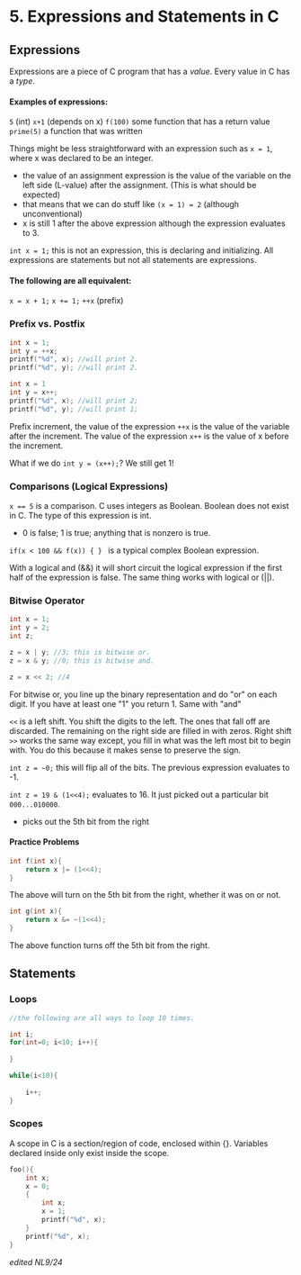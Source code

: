# 5. Expressions and Statements in C

## Expressions

Expressions are a piece of C program that has a *value*. Every value in C has a *type*.

#### Examples of expressions:

`5` (int)
`x+1` (depends on x)
`f(100)` some function that has a return value
`prime(5)` a function that was written

Things might be less straightforward with an expression such as `x = 1`, where x was declared to be an integer.
- the value of an assignment expression is the value of the variable on the left side (L-value) after the assignment. (This is what should be expected)
- that means that we can do stuff like `(x = 1) = 2` (although unconventional)
- x is still 1 after the above expression although the expression evaluates to 3.

`int x = 1;` this is not an expression, this is declaring and initializing. All expressions are statements but not all statements are expressions.

#### The following are all equivalent:

`x = x + 1;`
`x += 1;`
`++x` (prefix)

### Prefix vs. Postfix

```C
int x = 1;
int y = ++x;
printf("%d", x); //will print 2.
printf("%d", y); //will print 2.
```

```C
int x = 1
int y = x++;
printf("%d", x); //will print 2;
printf("%d", y); //will print 1;
```

Prefix increment, the value of the expression `++x` is the value of the variable after the increment.
The value of the expression `x++` is the value of x before the increment.

What if we do `int y = (x++);`? We still get 1!

### Comparisons (Logical Expressions)

`x == 5` is a comparison. C uses integers as Boolean. Boolean does not exist in C. The type of this expression is int.
- 0 is false; 1 is true; anything that is nonzero is true. 

`if(x < 100 && f(x)) { } ` is a typical complex Boolean expression.

With a logical and (&&) it will short circuit the logical expression if the first half of the expression is false. The same thing works with logical or (||). 

### Bitwise Operator

```C
int x = 1;
int y = 2;
int z;

z = x | y; //3; this is bitwise or.
z = x & y; //0; this is bitwise and.

z = x << 2; //4
```

For bitwise or, you line up the binary representation and do "or" on each digit. If you have at least one "1" you return 1. Same with "and"

`<<` is a left shift. You shift the digits to the left. The ones that fall off are discarded. The remaining on the right side are filled in with zeros. 
Right shift `>>` works the same way except, you fill in what was the left most bit to begin with. You do this because it makes sense to preserve the sign. 

`int z = ~0;` this will flip all of the bits. The previous expression evaluates to -1. 

`int z = 19 & (1<<4);` evaluates to 16. It just picked out a particular bit `000...010000`.
- picks out the 5th bit from the right

#### Practice Problems

```C
int f(int x){
    return x |= (1<<4);
}
```

The above will turn on the 5th bit from the right, whether it was on or not. 

```C
int g(int x){
    return x &= ~(1<<4);
}
```

The above function turns off the 5th bit from the right. 

## Statements

### Loops

```C
//the following are all ways to loop 10 times.

int i;
for(int=0; i<10; i++){
    
}

while(i<10){
    
    i++;
}
```

### Scopes

A scope in C is a section/region of code, enclosed within {}. Variables declared inside only exist inside the scope. 

```C
foo(){
    int x;
    x = 0;
    {
        int x;
        x = 1;
        printf("%d", x);
    }
    printf("%d", x);
}
```

*edited NL9/24*
